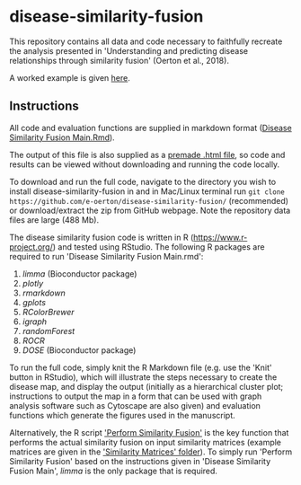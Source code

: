 # disease-similarity-fusion

This repository contains all data and code necessary to faithfully recreate the analysis presented in 'Understanding and predicting disease relationships through similarity fusion' (Oerton et al., 2018).
 
A worked example is given [here](http://htmlpreview.github.io/?https://github.com/e-oerton/disease-similarity-fusion/blob/master/Disease_Similarity_Fusion_Main.html).

## Instructions

All code and evaluation functions are supplied in markdown format ([Disease Similarity Fusion Main.Rmd](https://github.com/e-oerton/disease-similarity-fusion/blob/master/Disease%20Similarity%20Fusion%20Main.Rmd)).

The output of this file is also supplied as a [premade .html file](https://github.com/e-oerton/disease-similarity-fusion/blob/master/Disease_Similarity_Fusion_Main.html), so code and results can be viewed without downloading and running the code locally.  

To download and run the full code, navigate to the directory you wish to install disease-similarity-fusion in and in Mac/Linux terminal run ```git clone https://github.com/e-oerton/disease-similarity-fusion/``` (recommended) or download/extract the zip from GitHub webpage.  Note the repository data files are large (488 Mb).

The disease similarity fusion code is written in R (https://www.r-project.org/) and tested using RStudio. 
The following R packages are required to run 'Disease Similarity Fusion Main.rmd':
1. *limma* (Bioconductor package)
2. *plotly*
3. *rmarkdown*
4. *gplots*
5. *RColorBrewer*
6. *igraph*
7. *randomForest*
8. *ROCR*
9. *DOSE* (Bioconductor package)

To run the full code, simply knit the R Markdown file (e.g. use the 'Knit' button in RStudio), which will illustrate the steps necessary to create the disease map, and display the output (initially as a hierarchical cluster plot; instructions to output the map in a form that can be used with graph analysis software such as Cytoscape are also given) and evaluation functions which generate the figures used in the manuscript.  

Alternatively, the R script ['Perform Similarity Fusion'](https://github.com/e-oerton/disease-similarity-fusion/blob/master/Scripts/Perform%20Similarity%20Fusion.R) is the key function that performs the actual similarity fusion on input similarity matrices (example matrices are given in the ['Similarity Matrices' folder](https://github.com/e-oerton/disease-similarity-fusion/blob/master/Data/Similarity%20Matrices)).  To simply run 'Perform Similarity Fusion' based on the instructions given in 'Disease Similarity Fusion Main', *limma* is the only package that is required.  
